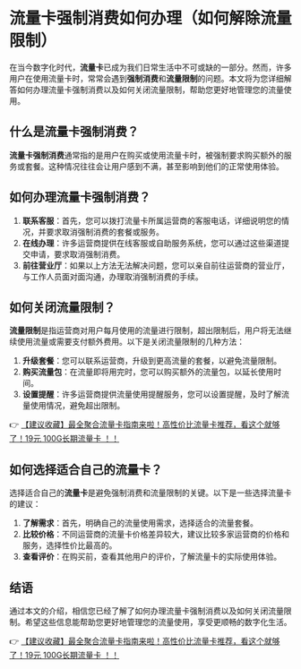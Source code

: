 # 流量卡强制消费如何办理（如何解除流量限制）

在当今数字化时代，**流量卡**已成为我们日常生活中不可或缺的一部分。然而，许多用户在使用流量卡时，常常会遇到**强制消费**和**流量限制**的问题。本文将为您详细解答如何办理流量卡强制消费以及如何关闭流量限制，帮助您更好地管理您的流量使用。

## 什么是流量卡强制消费？

**流量卡强制消费**通常指的是用户在购买或使用流量卡时，被强制要求购买额外的服务或套餐。这种情况往往会让用户感到不满，甚至影响到他们的正常使用体验。

## 如何办理流量卡强制消费？

1. **联系客服**：首先，您可以拨打流量卡所属运营商的客服电话，详细说明您的情况，并要求取消强制消费的套餐或服务。
2. **在线办理**：许多运营商提供在线客服或自助服务系统，您可以通过这些渠道提交申请，要求取消强制消费。
3. **前往营业厅**：如果以上方法无法解决问题，您可以亲自前往运营商的营业厅，与工作人员面对面沟通，办理取消强制消费的手续。

## 如何关闭流量限制？

**流量限制**是指运营商对用户每月使用的流量进行限制，超出限制后，用户将无法继续使用流量或需要支付额外费用。以下是关闭流量限制的几种方法：

1. **升级套餐**：您可以联系运营商，升级到更高流量的套餐，以避免流量限制。
2. **购买流量包**：在流量即将用完时，您可以购买额外的流量包，以延长使用时间。
3. **设置提醒**：许多运营商提供流量使用提醒服务，您可以设置提醒，及时了解流量使用情况，避免超出限制。

👉 [【建议收藏】最全聚合流量卡指南来啦！高性价比流量卡推荐，看这个就够了！19元 100G长期流量卡 ！！](https://bit.ly/Liuliangka)

## 如何选择适合自己的流量卡？

选择适合自己的**流量卡**是避免强制消费和流量限制的关键。以下是一些选择流量卡的建议：

1. **了解需求**：首先，明确自己的流量使用需求，选择适合的流量套餐。
2. **比较价格**：不同运营商的流量卡价格差异较大，建议比较多家运营商的价格和服务，选择性价比最高的。
3. **查看评价**：在购买前，查看其他用户的评价，了解流量卡的实际使用体验。

## 结语

通过本文的介绍，相信您已经了解了如何办理流量卡强制消费以及如何关闭流量限制。希望这些信息能帮助您更好地管理您的流量使用，享受更顺畅的数字化生活。

👉 [【建议收藏】最全聚合流量卡指南来啦！高性价比流量卡推荐，看这个就够了！19元 100G长期流量卡 ！！](https://bit.ly/Liuliangka)